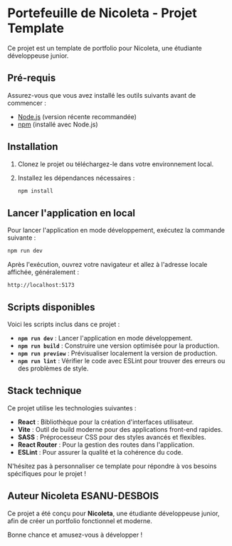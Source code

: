 # Portefeuille de Nicoleta - Projet Template

Ce projet est un template de portfolio pour Nicoleta, une étudiante développeuse junior.

## Pré-requis

Assurez-vous que vous avez installé les outils suivants avant de commencer :
- [Node.js](https://nodejs.org/) (version récente recommandée)
- [npm](https://www.npmjs.com/) (installé avec Node.js)

## Installation

1. Clonez le projet ou téléchargez-le dans votre environnement local.

2. Installez les dépendances nécessaires :
   ```bash
   npm install
   ```

## Lancer l'application en local

Pour lancer l'application en mode développement, exécutez la commande suivante :
```bash
npm run dev
```

Après l'exécution, ouvrez votre navigateur et allez à l'adresse locale affichée, généralement :
```plaintext
http://localhost:5173
```

## Scripts disponibles

Voici les scripts inclus dans ce projet :

- **`npm run dev`** : Lancer l'application en mode développement.
- **`npm run build`** : Construire une version optimisée pour la production.
- **`npm run preview`** : Prévisualiser localement la version de production.
- **`npm run lint`** : Vérifier le code avec ESLint pour trouver des erreurs ou des problèmes de style.

## Stack technique

Ce projet utilise les technologies suivantes :
- **React** : Bibliothèque pour la création d'interfaces utilisateur.
- **Vite** : Outil de build moderne pour des applications front-end rapides.
- **SASS** : Préprocesseur CSS pour des styles avancés et flexibles.
- **React Router** : Pour la gestion des routes dans l'application.
- **ESLint** : Pour assurer la qualité et la cohérence du code.

N'hésitez pas à personnaliser ce template pour répondre à vos besoins spécifiques pour le projet !

## Auteur Nicoleta ESANU-DESBOIS

Ce projet a été conçu pour **Nicoleta**, une étudiante développeuse junior, afin de créer un portfolio fonctionnel et moderne.

Bonne chance et amusez-vous à développer !